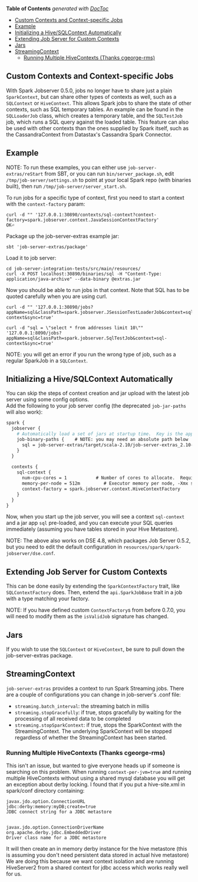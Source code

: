 <!-- START doctoc generated TOC please keep comment here to allow auto update -->
<!-- DON'T EDIT THIS SECTION, INSTEAD RE-RUN doctoc TO UPDATE -->
**Table of Contents**  *generated with [DocToc](https://github.com/thlorenz/doctoc)*

- [Custom Contexts and Context-specific Jobs](#custom-contexts-and-context-specific-jobs)
- [Example](#example)
- [Initializing a Hive/SQLContext Automatically](#initializing-a-hivesqlcontext-automatically)
- [Extending Job Server for Custom Contexts](#extending-job-server-for-custom-contexts)
- [Jars](#jars)
- [StreamingContext](#streamingcontext)
  - [Running Multiple HiveContexts (Thanks cgeorge-rms)](#running-multiple-hivecontexts-thanks-cgeorge-rms)

<!-- END doctoc generated TOC please keep comment here to allow auto update -->

## Custom Contexts and Context-specific Jobs

With Spark Jobserver 0.5.0, jobs no longer have to share just a plain
`SparkContext`, but can share other types of contexts as well, such as a
`SQLContext` or `HiveContext`.  This allows Spark jobs to share the state of 
other contexts, such as SQL temporary tables.  An example can be found in the 
`SQLLoaderJob` class, which creates a temporary table, and the `SQLTestJob` job, 
which runs a SQL query against the loaded table.  This feature can also be 
used with other contexts than the ones supplied by Spark itself, such as the 
CassandraContext from Datastax's Cassandra Spark Connector.

## Example

NOTE: To run these examples, you can either use `job-server-extras/reStart` from SBT, or you
can run `bin/server_package.sh`, edit `/tmp/job-server/settings.sh` to point at your local Spark repo (with binaries
built), then run `/tmp/job-server/server_start.sh`.

To run jobs for a specific type of context, first you need to start a context with the `context-factory` param:


 
    curl -d "" '127.0.0.1:30890/contexts/sql-context?context-factory=spark.jobserver.context.JavaSessionContextFactory'
    OK⏎


Package up the job-server-extras example jar:

    sbt 'job-server-extras/package'

Load it to job server:

    cd job-server-integration-tests/src/main/resources/
    curl -X POST localhost:30890/binaries/sql -H "Content-Type: application/java-archive" --data-binary @extras.jar

Now you should be able to run jobs in that context.  Note that SQL has to be quoted carefully when you are using curl.

    curl -d "" '127.0.0.1:30890/jobs?appName=sql&classPath=spark.jobserver.JSessionTestLoaderJob&context=sql-context&sync=true'

    curl -d "sql = \"select * from addresses limit 10\"" '127.0.0.1:8090/jobs?appName=sql&classPath=spark.jobserver.SqlTestJob&context=sql-context&sync=true'
    
NOTE: you will get an error if you run the wrong type of job, such as a regular SparkJob in a `SQLContext`.

## Initializing a Hive/SQLContext Automatically

You can skip the steps of context creation and jar upload with the latest job server using some config options.  
Add the following to your job server config (the deprecated `job-jar-paths` will also work):

```apache
spark {
  jobserver {
    # Automatically load a set of jars at startup time.  Key is the appName, value is the path/URL.
    job-binary-paths {    # NOTE: you may need an absolute path below
      sql = job-server-extras/target/scala-2.10/job-server-extras_2.10-0.6.2-SNAPSHOT-tests.jar
    }
  }
  
  contexts {
    sql-context {
      num-cpu-cores = 1           # Number of cores to allocate.  Required.
      memory-per-node = 512m         # Executor memory per node, -Xmx style eg 512m, 1G, etc.
      context-factory = spark.jobserver.context.HiveContextFactory
    }
  }  
}
```

Now, when you start up the job server, you will see a context `sql-context` and a jar app `sql` pre-loaded, and you can execute your SQL queries immediately (assuming you have tables stored in your Hive Metastore).

NOTE: The above also works on DSE 4.8, which packages Job Server 0.5.2, but you need to edit the default configuration in `resources/spark/spark-jobserver/dse.conf`.

## Extending Job Server for Custom Contexts

This can be done easily by extending the `SparkContextFactory` trait, like `SQLContextFactory` does.  Then, extend the `api.SparkJobBase` trait in a job with a type matching your factory.

NOTE: If you have defined custom `ContextFactory`s from before 0.7.0, you will need to modify them as the `isValidJob` signature has changed.

## Jars

If you wish to use the `SQLContext` or `HiveContext`, be sure to pull down the job-server-extras package.

## StreamingContext

`job-server-extras` provides a context to run Spark Streaming jobs. There are a couple of configurations you can change in job-server's .conf file:

* `streaming.batch_interval`: the streaming batch in millis
* `streaming.stopGracefully`: if true, stops gracefully by waiting for the processing of all received data to be completed 
* `streaming.stopSparkContext`: if true, stops the SparkContext with the StreamingContext. The underlying SparkContext will be stopped regardless of whether the StreamingContext has been started.

### Running Multiple HiveContexts (Thanks cgeorge-rms)

This isn't an issue, but wanted to give everyone heads up if someone is searching on this problem.
When running `context-per-jvm=true` and running multiple HiveContexts without using a shared mysql database you will get an exception about derby locking.
I found that if you put a hive-site.xml in spark/conf directory containing:


    javax.jdo.option.ConnectionURL
    jdbc:derby:memory:myDB;create=true
    JDBC connect string for a JDBC metastore


    javax.jdo.option.ConnectionDriverName
    org.apache.derby.jdbc.EmbeddedDriver
    Driver class name for a JDBC metastore

It will then create an in memory derby instance for the hive metastore (this is assuming you don't need persistent data stored in actual hive metastore) 
We are doing this because we want context isolation and are running HiveServer2 from a shared context for jdbc access which works really well for us.
